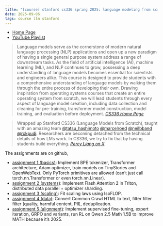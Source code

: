 ```yaml
---
title: "[course] stanford cs336 spring 2025: language modeling from scratch"
date: 2025-09-06
tags: course llm stanford
---
```


* [Home Page](https://stanford-cs336.github.io/spring2025/)
* [YouTube Playlist](https://www.youtube.com/playlist?list=PLoROMvodv4rOY23Y0BoGoBGgQ1zmU_MT_)


> Language models serve as the cornerstone of modern natural language processing (NLP) applications and open up a new paradigm of having a single general purpose system address a range of downstream tasks. As the field of artificial intelligence (AI), machine learning (ML), and NLP continues to grow, possessing a deep understanding of language models becomes essential for scientists and engineers alike. This course is designed to provide students with a comprehensive understanding of language models by walking them through the entire process of developing their own. Drawing inspiration from operating systems courses that create an entire operating system from scratch, we will lead students through every aspect of language model creation, including data collection and cleaning for pre-training, transformer model construction, model training, and evaluation before deployment.
> <cite>[CS336 Home Page](hhttps://stanford-cs336.github.io/spring2025/)</cite>


> Wrapped up Stanford CS336 (Language Models from Scratch), taught with an amazing team 
[@tatsu_hashimoto](https://x.com/tatsu_hashimoto) 
[@marcelroed](https://x.com/marcelroed)
[@neilbband](https://x.com/neilbband)
[@rckpudi](https://x.com/rckpudi).
Researchers are becoming detached from the technical details of how LMs work. In CS336, we try to fix that by having students build everything.
> <cite>[Percy Liang on X](https://x.com/percyliang/status/1935458532037640211)


The assignments are on github,

* [assignment 1 (basics)](https://github.com/stanford-cs336/assignment1-basics): Implement BPE tokenizer, Transformer architecture, Adam optimizer, train models on TinyStories and OpenWebText. Only PyTorch primitives are allowed (can’t just call torch.nn.Transformer or even torch.nn.Linear).
* [assignment 2 (systems)](https://github.com/stanford-cs336/assignment2-systems): Implement Flash Attention 2 in Triton, distributed data parallel + optimizer sharding.
* [assignment 3 (scaling)](https://github.com/stanford-cs336/assignment3-scaling): Fit scaling laws using IsoFLOP.
* [assignment 4 (data)](https://github.com/stanford-cs336/assignment4-data): Convert Common Crawl HTML to text, filter filter filter (quality, harmful content, PII), deduplication.
* [assignment 5 (alignment)](https://github.com/stanford-cs336/assignment5-alignment): Implement supervised fine-tuning, expert iteration, GRPO and variants, run RL on Qwen 2.5 Math 1.5B to improve MATH because it’s 2025.